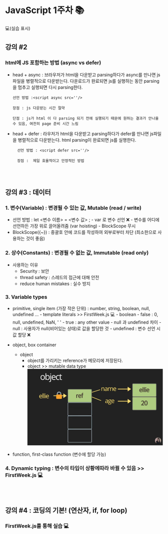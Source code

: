 # JavaScript 1주차 📚
  💻(실습 표시)
  

## 강의 #2  

  

### html에 JS 포함하는 방법 (async vs defer)

  - head + async : 브라우저가 html을 다운받고 parsing하다가 async를 만나면 js파일을 병렬적으로 다운받는다. 다운로드가 완료되면 js를 실행하는 동안 parsing을 멈추고 실행되면 다시 parsing한다.
  
		선언 방법 :<script async src=''/> 
	  
		장점 : js 다운받는 시간 절약
	
		단점 : js가 html 이 다 parsing 되기 전에 실행되기 때문에 원하는 결과가 안나올 수 있음, 여전히 page 준비 시간 느림
- head + defer : 라우저가 html을 다운받고 parsing하다가 defer를 만나면 js파일을 병렬적으로 다운받는다. html parsing이 완료되면 js를 실행한다.

		선언 방법 : <script defer src=''/> 
		
		장점 :  제일 효율적이고 안정적인 방법

<br>
<br>		  


## 강의 #3 : 데이터
  

### 1. 변수(Variable) : 변경될 수 있는 값, Mutable (read / write)
-  선언 방법 : let <변수 이름> = <변수 값> ;
		- var 로 변수 선언 ❌
		- 변수를 어디에 선언하든 가장 위로 끌어올려줌 (var hoisting)
		- BlockScope 무시
- BlockScope({~}) : 중괄호 안에 코드를 작성하여 외부로부터 차단 (최소한으로 사용하는 것이 좋음)

### 2. 상수(Constants) : 변경될 수 없는 값, Immutable (read only)
- 사용하는 이유
	- Security : 보안
	- thread safety : 스레드의 접근에 대해 안전
	- reduce human mistakes : 실수 방지

### 3. Variable types
- primitive, single item (가장 작은 단위) : number, string, boolean, null, undefined ...
		- template literals >> FirstWeek.js 💻
		- boolean 
			- false : 0, null, undefined, NaN, ' '
			- true : any other value
		- null 과 undefined 차이
			- null : 사용자가 null(비어있는 상태)로 값을 할당한 것
			- undefined : 변수 선언 시 값 할당 ❌ 
- object, box container
	- object 
		- object를 가리키는 reference가 메모리에 저장된다.
		- object >> mutable data type
		![sh](캡처.PNG)
	 
- function, first-class function (변수에 할당 가능)

### 4. Dynamic typing : 변수의 타입이 상황에따라 바뀔 수 있음  >> FirstWeek.js 💻
<br><br>

## 강의 #4 : 코딩의 기본! (연산자, if, for loop) 

### FirstWeek.js를 통해 실습 💻

